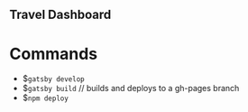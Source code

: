 ## Travel Dashboard

# Commands
* $`gatsby develop`
* $`gatsby build` // builds and deploys to a gh-pages branch
* $`npm deploy`

